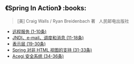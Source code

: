 <h2>《Spring In Action》 :books: </h2> 

> [美] Craig Walls / Ryan Breidenbach  著    人民邮电出版社

* <a href="https://github.com/wuping5719/MyCNBlogs/blob/master/Reading-Notes/SpringInAction/SpringInAction1.md">远程服务 (1-10条)</a>
* <a href="https://github.com/wuping5719/MyCNBlogs/blob/master/Reading-Notes/SpringInAction/SpringInAction2.md">JNDI、e-mail、调度和消息 (11-18条)</a>
* <a href="https://github.com/wuping5719/MyCNBlogs/blob/master/Reading-Notes/SpringInAction/SpringInAction3.md">表示层 (19-30条)</a>
* <a href="https://github.com/wuping5719/MyCNBlogs/blob/master/Reading-Notes/SpringInAction/SpringInAction4.md">Spring 对非 HTML 视图的支持 (31-33条)</a>
* <a href="https://github.com/wuping5719/MyCNBlogs/blob/master/Reading-Notes/SpringInAction/SpringInAction5.md">Acegi 安全系统 (34-36条)</a>
